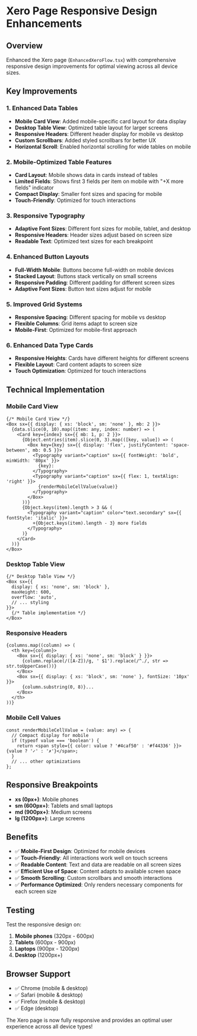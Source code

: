 # Xero Page Responsive Design Enhancements

## Overview
Enhanced the Xero page (`EnhancedXeroFlow.tsx`) with comprehensive responsive design improvements for optimal viewing across all device sizes.

## Key Improvements

### 1. **Enhanced Data Tables**
- **Mobile Card View**: Added mobile-specific card layout for data display
- **Desktop Table View**: Optimized table layout for larger screens
- **Responsive Headers**: Different header display for mobile vs desktop
- **Custom Scrollbars**: Added styled scrollbars for better UX
- **Horizontal Scroll**: Enabled horizontal scrolling for wide tables on mobile

### 2. **Mobile-Optimized Table Features**
- **Card Layout**: Mobile shows data in cards instead of tables
- **Limited Fields**: Shows first 3 fields per item on mobile with "+X more fields" indicator
- **Compact Display**: Smaller font sizes and spacing for mobile
- **Touch-Friendly**: Optimized for touch interactions

### 3. **Responsive Typography**
- **Adaptive Font Sizes**: Different font sizes for mobile, tablet, and desktop
- **Responsive Headers**: Header sizes adjust based on screen size
- **Readable Text**: Optimized text sizes for each breakpoint

### 4. **Enhanced Button Layouts**
- **Full-Width Mobile**: Buttons become full-width on mobile devices
- **Stacked Layout**: Buttons stack vertically on small screens
- **Responsive Padding**: Different padding for different screen sizes
- **Adaptive Font Sizes**: Button text sizes adjust for mobile

### 5. **Improved Grid Systems**
- **Responsive Spacing**: Different spacing for mobile vs desktop
- **Flexible Columns**: Grid items adapt to screen size
- **Mobile-First**: Optimized for mobile-first approach

### 6. **Enhanced Data Type Cards**
- **Responsive Heights**: Cards have different heights for different screens
- **Flexible Layout**: Card content adapts to screen size
- **Touch Optimization**: Optimized for touch interactions

## Technical Implementation

### Mobile Card View
```tsx
{/* Mobile Card View */}
<Box sx={{ display: { xs: 'block', sm: 'none' }, mb: 2 }}>
  {data.slice(0, 10).map((item: any, index: number) => (
    <Card key={index} sx={{ mb: 1, p: 2 }}>
      {Object.entries(item).slice(0, 3).map(([key, value]) => (
        <Box key={key} sx={{ display: 'flex', justifyContent: 'space-between', mb: 0.5 }}>
          <Typography variant="caption" sx={{ fontWeight: 'bold', minWidth: '80px' }}>
            {key}:
          </Typography>
          <Typography variant="caption" sx={{ flex: 1, textAlign: 'right' }}>
            {renderMobileCellValue(value)}
          </Typography>
        </Box>
      ))}
      {Object.keys(item).length > 3 && (
        <Typography variant="caption" color="text.secondary" sx={{ fontStyle: 'italic' }}>
          +{Object.keys(item).length - 3} more fields
        </Typography>
      )}
    </Card>
  ))}
</Box>
```

### Desktop Table View
```tsx
{/* Desktop Table View */}
<Box sx={{ 
  display: { xs: 'none', sm: 'block' },
  maxHeight: 600, 
  overflow: 'auto',
  // ... styling
}}>
  {/* Table implementation */}
</Box>
```

### Responsive Headers
```tsx
{columns.map((column) => (
  <th key={column}>
    <Box sx={{ display: { xs: 'none', sm: 'block' } }}>
      {column.replace(/([A-Z])/g, ' $1').replace(/^./, str => str.toUpperCase())}
    </Box>
    <Box sx={{ display: { xs: 'block', sm: 'none' }, fontSize: '10px' }}>
      {column.substring(0, 8)}...
    </Box>
  </th>
))}
```

### Mobile Cell Values
```tsx
const renderMobileCellValue = (value: any) => {
  // Compact display for mobile
  if (typeof value === 'boolean') {
    return <span style={{ color: value ? '#4caf50' : '#f44336' }}>{value ? '✓' : '✗'}</span>;
  }
  // ... other optimizations
};
```

## Responsive Breakpoints
- **xs (0px+)**: Mobile phones
- **sm (600px+)**: Tablets and small laptops
- **md (900px+)**: Medium screens
- **lg (1200px+)**: Large screens

## Benefits
- ✅ **Mobile-First Design**: Optimized for mobile devices
- ✅ **Touch-Friendly**: All interactions work well on touch screens
- ✅ **Readable Content**: Text and data are readable on all screen sizes
- ✅ **Efficient Use of Space**: Content adapts to available screen space
- ✅ **Smooth Scrolling**: Custom scrollbars and smooth interactions
- ✅ **Performance Optimized**: Only renders necessary components for each screen size

## Testing
Test the responsive design on:
1. **Mobile phones** (320px - 600px)
2. **Tablets** (600px - 900px)
3. **Laptops** (900px - 1200px)
4. **Desktop** (1200px+)

## Browser Support
- ✅ Chrome (mobile & desktop)
- ✅ Safari (mobile & desktop)
- ✅ Firefox (mobile & desktop)
- ✅ Edge (desktop)

The Xero page is now fully responsive and provides an optimal user experience across all device types!
